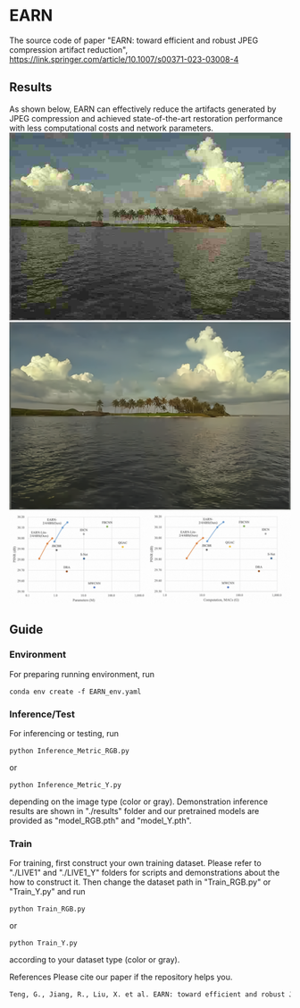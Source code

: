 # EARN
The source code of paper "EARN: toward efficient and robust JPEG compression artifact reduction", https://link.springer.com/article/10.1007/s00371-023-03008-4

## Results
As shown below, EARN can effectively reduce the artifacts generated by JPEG compression and achieved state-of-the-art restoration performance with less computational costs and network parameters.
![JPEG Quality=10](./LIVE1/jpg10/ocean.jpg "JPEG Quality=10")
![EARN Restored](./results/RGB/jpg10/stage3/ocean.png "EARN Restored")
![Performance](./results/Performance.png "Performance")

## Guide

### Environment
For preparing running environment, run
```shell
conda env create -f EARN_env.yaml
```

### Inference/Test
For inferencing or testing, run 
```shell
python Inference_Metric_RGB.py
```
or 
```shell
python Inference_Metric_Y.py
```
depending on the image type (color or gray).
Demonstration inference results are shown in "./results" folder and our pretrained models are provided as "model_RGB.pth" and "model_Y.pth".

### Train
For training, first construct your own training dataset. Please refer to "./LIVE1" and "./LIVE1_Y" folders for scripts and demonstrations about the how to construct it. Then change the dataset path in "Train_RGB.py" or "Train_Y.py" and run
```shell
python Train_RGB.py
```
or
```shell
python Train_Y.py
```
according to your dataset type (color or gray).

References
Please cite our paper if the repository helps you.
```txt
Teng, G., Jiang, R., Liu, X. et al. EARN: toward efficient and robust JPEG compression artifact reduction. Vis Comput (2023). https://doi.org/10.1007/s00371-023-03008-4
```